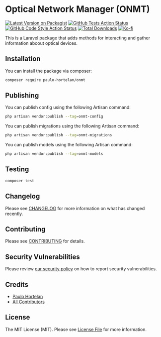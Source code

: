 <!-- <p align="center"><img src="/images/requests-graph.png" alt="Requests Graph for Laravel Pulse"></p> -->

# Optical Network Manager (ONMT)

[![Latest Version on Packagist](https://img.shields.io/packagist/v/paulo-hortelan/requests-graph-pulse.svg?style=flat-square)](https://packagist.org/packages/paulo-hortelan/onmt)
[![GitHub Tests Action Status](https://img.shields.io/github/actions/workflow/status/paulo-hortelan/onmt/run-tests.yml?branch=main&label=tests&style=flat-square)](https://github.com/paulo-hortelan/onmt/actions?query=workflow%3Arun-tests+branch%3Amain)
[![GitHub Code Style Action Status](https://img.shields.io/github/actions/workflow/status/paulo-hortelan/onmt/fix-php-code-style-issues.yml?branch=main&label=code%20style&style=flat-square)](https://github.com/paulo-hortelan/onmt/actions?query=workflow%3A"Fix+PHP+code+style+issues"+branch%3Amain)
[![Total Downloads](https://img.shields.io/packagist/dt/paulo-hortelan/onmt.svg?style=flat-square)](https://packagist.org/packages/paulo-hortelan/onmt)
[![Ko-fi](https://img.shields.io/badge/Ko--fi-Buy%20me%20a%20coffee!-%2346b798.svg)](https://ko-fi.com/paulohortelan)

This is a Laravel package that adds methods for interacting and gather information aboout optical devices. 

<!-- - Customizable requests status to be shown -->

## Installation

You can install the package via composer:

```bash
composer require paulo-hortelan/onmt
```

## Publishing

You can publish config using the following Artisan command:

```bash
php artisan vendor:publish --tag=onmt-config
```

You can publish migrations using the following Artisan command:

```bash
php artisan vendor:publish --tag=onmt-migrations
```

You can publish models using the following Artisan command:

```bash
php artisan vendor:publish --tag=onmt-models
```

<!-- ## Register the recorder

Add the `RequestsGraphRecorder` inside `config/pulse.php`. (If you don\'t have this file make sure you have published the config file of Larave Pulse using `php artisan vendor:publish --tag=pulse-config`) -->

<!-- ```
return [
    // ...

    'recorders' => [
        // Existing recorders...

        \PauloHortelan\RequestsGraphPulse\Recorders\RequestsGraphRecorder::class => [
            'enabled' => env('PULSE_REQUESTS_GRAPH_ENABLED', true),
            'sample_rate' => env('PULSE_REQUESTS_GRAPH_SAMPLE_RATE', 1),
            'record_informational' => env('PULSE_REQUESTS_GRAPH_RECORD_INFORMATIONAL', false),
            'record_successful' => env('PULSE_REQUESTS_GRAPH_RECORD_SUCCESSFUL', true),
            'record_redirection' => env('PULSE_REQUESTS_GRAPH_RECORD_REDIRECTION', false),
            'record_client_error' => env('PULSE_REQUESTS_GRAPH_RECORD_CLIENT_ERROR', true),
            'record_server_error' => env('PULSE_REQUESTS_GRAPH_RECORD_SERVER_ERROR', true),
            'ignore' => [
                '#^/pulse$#', // Pulse dashboard...
            ],            
        ], 
    ]
]
``` -->

<!-- ## Add to your dashboard

To add the card to the Pulse dashboard, you must first [publish the vendor view](https://laravel.com/docs/10.x/pulse#dashboard-customization).

```bash
php artisan vendor:publish --tag=pulse-dashboard
```

Then, you can modify the `dashboard.blade.php` file and add the requests-graph livewire template:

```php
<livewire:requests-graph cols="6" />
``` -->

## Testing

```bash
composer test
```

## Changelog

Please see [CHANGELOG](CHANGELOG.md) for more information on what has changed recently.

## Contributing

Please see [CONTRIBUTING](CONTRIBUTING.md) for details.

## Security Vulnerabilities

Please review [our security policy](../../security/policy) on how to report security vulnerabilities.

## Credits

-   [Paulo Hortelan](https://github.com/paulo-hortelan)
-   [All Contributors](../../contributors)

## License

The MIT License (MIT). Please see [License File](LICENSE.md) for more information.
